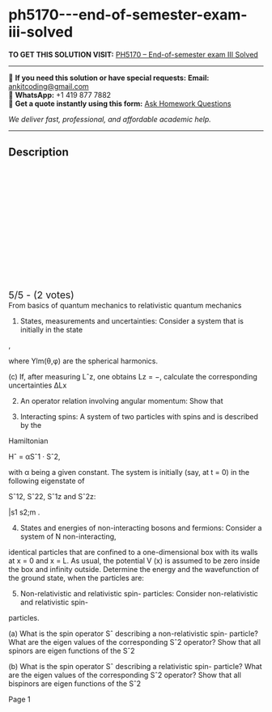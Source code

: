 # ph5170---end-of-semester-exam-iii-solved
**TO GET THIS SOLUTION VISIT:** [PH5170 – End-of-semester exam III Solved](https://www.ankitcodinghub.com/product/ph5170-end-of-semester-exam-iii-solved/)


---

📩 **If you need this solution or have special requests:** **Email:** ankitcoding@gmail.com  
📱 **WhatsApp:** +1 419 877 7882  
📄 **Get a quote instantly using this form:** [Ask Homework Questions](https://www.ankitcodinghub.com/services/ask-homework-questions/)

*We deliver fast, professional, and affordable academic help.*

---

<h2>Description</h2>



<div class="kk-star-ratings kksr-auto kksr-align-center kksr-valign-top" data-payload="{&quot;align&quot;:&quot;center&quot;,&quot;id&quot;:&quot;116582&quot;,&quot;slug&quot;:&quot;default&quot;,&quot;valign&quot;:&quot;top&quot;,&quot;ignore&quot;:&quot;&quot;,&quot;reference&quot;:&quot;auto&quot;,&quot;class&quot;:&quot;&quot;,&quot;count&quot;:&quot;2&quot;,&quot;legendonly&quot;:&quot;&quot;,&quot;readonly&quot;:&quot;&quot;,&quot;score&quot;:&quot;5&quot;,&quot;starsonly&quot;:&quot;&quot;,&quot;best&quot;:&quot;5&quot;,&quot;gap&quot;:&quot;4&quot;,&quot;greet&quot;:&quot;Rate this product&quot;,&quot;legend&quot;:&quot;5\/5 - (2 votes)&quot;,&quot;size&quot;:&quot;24&quot;,&quot;title&quot;:&quot;PH5170 - End-of-semester exam III Solved&quot;,&quot;width&quot;:&quot;138&quot;,&quot;_legend&quot;:&quot;{score}\/{best} - ({count} {votes})&quot;,&quot;font_factor&quot;:&quot;1.25&quot;}">

<div class="kksr-stars">

<div class="kksr-stars-inactive">
            <div class="kksr-star" data-star="1" style="padding-right: 4px">


<div class="kksr-icon" style="width: 24px; height: 24px;"></div>
        </div>
            <div class="kksr-star" data-star="2" style="padding-right: 4px">


<div class="kksr-icon" style="width: 24px; height: 24px;"></div>
        </div>
            <div class="kksr-star" data-star="3" style="padding-right: 4px">


<div class="kksr-icon" style="width: 24px; height: 24px;"></div>
        </div>
            <div class="kksr-star" data-star="4" style="padding-right: 4px">


<div class="kksr-icon" style="width: 24px; height: 24px;"></div>
        </div>
            <div class="kksr-star" data-star="5" style="padding-right: 4px">


<div class="kksr-icon" style="width: 24px; height: 24px;"></div>
        </div>
    </div>

<div class="kksr-stars-active" style="width: 138px;">
            <div class="kksr-star" style="padding-right: 4px">


<div class="kksr-icon" style="width: 24px; height: 24px;"></div>
        </div>
            <div class="kksr-star" style="padding-right: 4px">


<div class="kksr-icon" style="width: 24px; height: 24px;"></div>
        </div>
            <div class="kksr-star" style="padding-right: 4px">


<div class="kksr-icon" style="width: 24px; height: 24px;"></div>
        </div>
            <div class="kksr-star" style="padding-right: 4px">


<div class="kksr-icon" style="width: 24px; height: 24px;"></div>
        </div>
            <div class="kksr-star" style="padding-right: 4px">


<div class="kksr-icon" style="width: 24px; height: 24px;"></div>
        </div>
    </div>
</div>


<div class="kksr-legend" style="font-size: 19.2px;">
            5/5 - (2 votes)    </div>
    </div>
From basics of quantum mechanics to relativistic quantum mechanics

1. States, measurements and uncertainties: Consider a system that is initially in the state

,

where Ylm(θ,φ) are the spherical harmonics.

(c) If, after measuring Lˆz, one obtains Lz = −, calculate the corresponding uncertainties ΔLx

2. An operator relation involving angular momentum: Show that

3. Interacting spins: A system of two particles with spins and is described by the

Hamiltonian

Hˆ = αSˆ1 · Sˆ2,

with α being a given constant. The system is initially (say, at t = 0) in the following eigenstate of

Sˆ12, Sˆ22, Sˆ1z and Sˆ2z:

|s1 s2;m .

4. States and energies of non-interacting bosons and fermions: Consider a system of N non-interacting,

identical particles that are confined to a one-dimensional box with its walls at x = 0 and x = L. As usual, the potential V (x) is assumed to be zero inside the box and infinity outside. Determine the energy and the wavefunction of the ground state, when the particles are:

5. Non-relativistic and relativistic spin- particles: Consider non-relativistic and relativistic spin-

particles.

(a) What is the spin operator Sˆ describing a non-relativistic spin- particle? What are the eigen values of the corresponding Sˆ2 operator? Show that all spinors are eigen functions of the Sˆ2

(b) What is the spin operator Sˆ describing a relativistic spin- particle? What are the eigen values of the corresponding Sˆ2 operator? Show that all bispinors are eigen functions of the Sˆ2

Page 1
